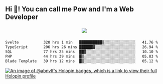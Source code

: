 <h2 align="left">Hi 👋! You can call me Pow and I'm a Web Developer</h2>

###

<div align="center">
  <img src="https://profile-counter.glitch.me/abnvlf/count.svg?"  />
</div>

###

<!--START_SECTION:waka-->

```txt
Svelte           320 hrs 1 min   ██████████▒░░░░░░░░░░░░░░   41.76 %
TypeScript       206 hrs 26 mins ██████▓░░░░░░░░░░░░░░░░░░   26.94 %
SQL              77 hrs 25 mins  ██▓░░░░░░░░░░░░░░░░░░░░░░   10.10 %
PHP              44 hrs 39 mins  █▒░░░░░░░░░░░░░░░░░░░░░░░   05.83 %
Blade Template   39 hrs 12 mins  █▒░░░░░░░░░░░░░░░░░░░░░░░   05.12 %
```

<!--END_SECTION:waka-->
<!-- <img src="https://raw.githubusercontent.com/abnvlf/abnvlf/output/snake.svg" alt="Snake animation" /> -->

<!-- <a href="https://open.spotify.com/user/31py3qwahsl76foqwc5f55butple">
  <img src="https://spotify-recently-played-readme.vercel.app/api?user=31py3qwahsl76foqwc5f55butple&count=5&unique=false" alt="Spotify recently played"  />
</a> -->

[![An image of @abnvlf's Holopin badges, which is a link to view their full Holopin profile](https://holopin.me/abnvlf)](https://holopin.io/@abnvlf)

###
